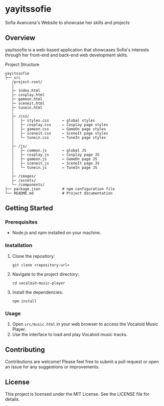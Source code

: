 # yayitssofie
Sofia Avancena's Website to showcase her skills and projects

## Overview
yayitssofie is a web-based application that showcases Sofia's interests through her front-end and back-end web development skills.

Project Structure
```
yayitssofie
├── src
   /project-root/
   │
   ├─ index.html
   ├─ cosplay.html
   ├─ gameon.html
   ├─ sceneit.html
   ├─ tunein.html
   │
   ├─ /css/
   │   ├─ styles.css      ← global styles
   │   ├─ cosplay.css     ← Cosplay page styles
   │   ├─ gameon.css      ← GameOn page styles
   │   ├─ sceneit.css     ← SceneIt page styles
   │   └─ tunein.css      ← TuneIn page styles
   │
   ├─ /js/
   │   ├─ common.js       ← global JS
   │   ├─ cosplay.js      ← Cosplay page JS
   │   ├─ gameon.js       ← GameOn page JS
   │   ├─ sceneit.js      ← SceneIt page JS
   │   └─ tunein.js       ← TuneIn page JS
   │
   ├─ /images/
   ├─ /assets/
   └─ /components/
├── package.json          # npm configuration file
└── README.md             # Project documentation
```

## Getting Started

### Prerequisites
- Node.js and npm installed on your machine.

### Installation
1. Clone the repository:
   ```
   git clone <repository-url>
   ```
2. Navigate to the project directory:
   ```
   cd vocaloid-music-player
   ```
3. Install the dependencies:
   ```
   npm install
   ```

### Usage
1. Open `src/music.html` in your web browser to access the Vocaloid Music Player.
2. Use the interface to load and play Vocaloid music tracks.

## Contributing
Contributions are welcome! Please feel free to submit a pull request or open an issue for any suggestions or improvements.

## License
This project is licensed under the MIT License. See the LICENSE file for details.
